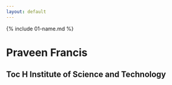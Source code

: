 ```yaml
---
layout: default
---
```


{% include 01-name.md %}

# Praveen Francis
## Toc H Institute of Science and Technology
